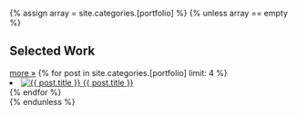 {% assign array = site.categories.[portfolio] %}
{% unless array == empty %}
<div id="selected-work" class="section">
	<h2 class="section-title">Selected Work</h2>
	<a href="/portfolio/" class="btn-more">more &raquo;</a>
	{% for post in site.categories.[portfolio] limit: 4 %}
		<li class="{% cycle 'odd', 'even' %}">
			<a href="#">
				<img src="/resources/{{ post.image }}" alt="{{ post.title }}" title="{{ post.title }}"/>
				<span>{{ post.title }}</span>
			</a>
		</li>
	{% endfor %}
	</ul>
</div><!-- end: #recent-work -->
{% endunless %}
